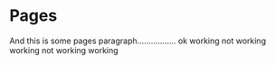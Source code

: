 [comment]: metadata=""
[comment]: keywords=""
[comment]: robots=""
<h1>Pages</h1>
<p>And this is some pages paragraph................. ok working not working working not working working</p>